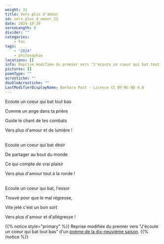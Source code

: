 ```yaml
---
weight: 31
title: Vers plus d'amour
id: vers_plus_d_amour_22
date: 2024-10-20
verseLength: 8
divider: ""
categories:
    - Foi
tags:
    - "2024"
    - philosophie
locations: []
info: Reprise modifiée du premier vers "J'écoute un coeur qui bat tout bas" d'un [poème de la dix-neuvième saison](../19_dix_neuvieme_saison/ton_coeur).
pictures: []
poemType: ""
acrostiche: ""
doubleAcrostiche: ""
LastModifierDisplayName: Barbara Post - Licence CC BY-NC-ND 4.0
---
```

Ecoute un coeur qui bat tout bas

Comme un ange dans ta prière

Guide le chant de tes combats

Vers plus d'amour et de lumière !

 \
Ecoute un coeur qui bat désir

De partager au bout du monde

Ce qui compte de vrai plaisir

Vers plus d'amour tout à la ronde !

 \
Ecoute un coeur qui bat, l'essor

Trouvé pour que le mal régresse,

Vite jeté c'est un bon sort

Vers plus d'amour et d'allégresse !

{{% notice style="primary" %}}
Reprise modifiée du premier vers "J'écoute un coeur qui bat tout bas" d'un [poème de la dix-neuvième saison](../19_dix_neuvieme_saison/ton_coeur).
{{% /notice %}}
